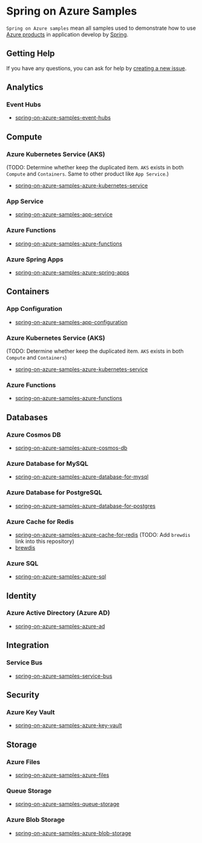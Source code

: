 
# Spring on Azure Samples

`Spring on Azure samples` mean all samples used to demonstrate how to use [Azure products](https://azure.microsoft.com/en-us/services/) in application develop by [Spring](https://spring.io/why-spring).

## Getting Help

If you have any questions, you can ask for help by [creating a new issue](https://github.com/chenrujun/spring-on-azure-samples/issues/new).

## Analytics

### Event Hubs
 - [spring-on-azure-samples-event-hubs](.)

## Compute

### Azure Kubernetes Service (AKS)
(TODO: Determine whether keep the duplicated item. `AKS` exists in both `Compute` and `Containers`. Same to other product like `App Service`.)
- [spring-on-azure-samples-azure-kubernetes-service](.)

### App Service
 - [spring-on-azure-samples-app-service](.)

### Azure Functions
 - [spring-on-azure-samples-azure-functions](.)

### Azure Spring Apps
 - [spring-on-azure-samples-azure-spring-apps](.)

## Containers

### App Configuration
 - [spring-on-azure-samples-app-configuration](.)

### Azure Kubernetes Service (AKS) 
(TODO: Determine whether keep the duplicated item. `AKS` exists in both `Compute` and `Containers`)
 - [spring-on-azure-samples-azure-kubernetes-service](.)

### Azure Functions
 - [spring-on-azure-samples-azure-functions](.)

## Databases

### Azure Cosmos DB
 - [spring-on-azure-samples-azure-cosmos-db](.)

### Azure Database for MySQL
 - [spring-on-azure-samples-azure-database-for-mysql](.)

### Azure Database for PostgreSQL
 - [spring-on-azure-samples-azure-database-for-postgres](.)

### Azure Cache for Redis
 - [spring-on-azure-samples-azure-cache-for-redis](.) (TODO: Add `brewdis` link into this repository)
 - [brewdis](.)

### Azure SQL
 - [spring-on-azure-samples-azure-sql](.)

## Identity

### Azure Active Directory (Azure AD)
 - [spring-on-azure-samples-azure-ad](.)

## Integration

### Service Bus
 - [spring-on-azure-samples-service-bus](.)

## Security

### Azure Key Vault
 - [spring-on-azure-samples-azure-key-vault](.)

## Storage

### Azure Files
 - [spring-on-azure-samples-azure-files](.)

### Queue Storage
 - [spring-on-azure-samples-queue-storage](.)

### Azure Blob Storage
 - [spring-on-azure-samples-azure-blob-storage](.)


